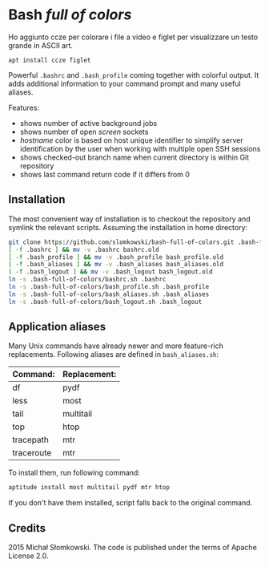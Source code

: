 # Bash *full of colors*

Ho aggiunto ccze per colorare i file a video e figlet per visualizzare un testo grande in ASCII art.

```
apt install ccze figlet
```

Powerful `.bashrc` and `.bash_profile` coming together with colorful output. It adds additional information
to your command prompt and many useful aliases.

Features:
* shows number of active background jobs
* shows number of open *screen* sockets
* *hostname* color is based on host unique identifier to simplify server identification by the user when working with multiple open SSH sessions
* shows checked-out branch name when current directory is within Git repository
* shows last command return code if it differs from 0


## Installation

The most convenient way of installation is to checkout the repository and symlink the relevant scripts.
Assuming the installation in home directory:

```bash
git clone https://github.com/slomkowski/bash-full-of-colors.git .bash-full-of-colors
[ -f .bashrc ] && mv -v .bashrc bashrc.old
[ -f .bash_profile ] && mv -v .bash_profile bash_profile.old
[ -f .bash_aliases ] && mv -v .bash_aliases bash_aliases.old
[ -f .bash_logout ] && mv -v .bash_logout bash_logout.old
ln -s .bash-full-of-colors/bashrc.sh .bashrc
ln -s .bash-full-of-colors/bash_profile.sh .bash_profile
ln -s .bash-full-of-colors/bash_aliases.sh .bash_aliases
ln -s .bash-full-of-colors/bash_logout.sh .bash_logout
```


## Application aliases

Many Unix commands have already newer and more feature-rich replacements. Following aliases are defined in
`bash_aliases.sh`:

|Command:       |Replacement:    |
| ------------- | -------------- |
|df             |pydf            |
|less           |most            |
|tail           |multitail       |
|top            |htop            |
|tracepath      |mtr             |
|traceroute     |mtr             |

To install them, run following command:

```bash
aptitude install most multitail pydf mtr htop
```

If you don't have them installed, script falls back to the original command.


## Credits

2015 Michał Słomkowski. The code is published under the terms of Apache License 2.0.
